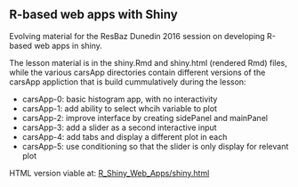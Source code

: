 ## R-based web apps with Shiny

Evolving material for the ResBaz Dunedin 2016 session on developing R-based web apps in shiny.

The lesson material is in the shiny.Rmd and shiny.html (rendered Rmd) files, while the various carsApp directories contain
different versions of the carsApp appliction that is build cummulatively during the lesson:

 - carsApp-0: basic histogram app, with no interactivity
 - carsApp-1: add ability to select whcih variable to plot
 - carsApp-2: improve interface by creating sidePanel and mainPanel
 - carsApp-3: add a slider as a second interactive input
 - carsApp-4: add tabs and display a different plot in each
 - carsApp-5: use conditioning so that the slider is only display for relevant plot
 
HTML version viable at: [R_Shiny_Web_Apps/shiny.html](https://cdn.rawgit.com/mikblack/ResBazLessons2018/566c5d6a/R_Shiny_Web_Apps/shiny.html)
